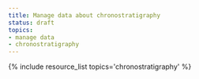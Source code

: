 ```yaml
---
title: Manage data about chronostratigraphy
status: draft
topics:
- manage data
- chronostratigraphy
---
```

{% include resource_list topics='chronostratigraphy' %}